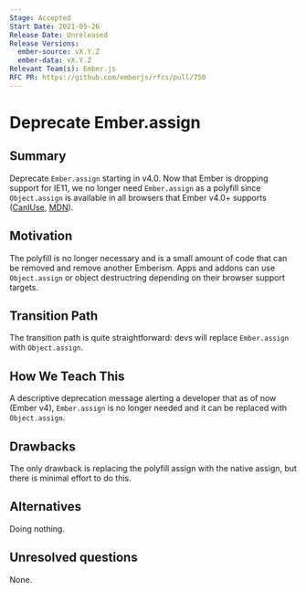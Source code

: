```yaml
---
Stage: Accepted
Start Date: 2021-05-26
Release Date: Unreleased
Release Versions:
  ember-source: vX.Y.Z
  ember-data: vX.Y.Z
Relevant Team(s): Ember.js
RFC PR: https://github.com/emberjs/rfcs/pull/750
---
```


<!---
Directions for above:

Stage: Leave as is
Start Date: Fill in with today's date, YYYY-MM-DD
Release Date: Leave as is
Release Versions: Leave as is
Relevant Team(s): Fill this in with the [team(s)](README.md#relevant-teams) to which this RFC applies
RFC PR: Fill this in with the URL for the Proposal RFC PR
-->

# Deprecate Ember.assign

## Summary

Deprecate `Ember.assign` starting in v4.0. Now that Ember is dropping support for IE11, we no longer need `Ember.assign` as a polyfill since `Object.assign`
is available in all browsers that Ember v4.0+ supports ([CanIUse](https://caniuse.com/mdn-javascript_builtins_object_assign), [MDN](https://developer.mozilla.org/en-US/docs/Web/JavaScript/Reference/Global_Objects/Object/assign#browser_compatibility)).

## Motivation

The polyfill is no longer necessary and is a small amount of code that can be removed and remove another Emberism. Apps and addons can use `Object.assign` or object destructring depending on their browser support targets.

## Transition Path

The transition path is quite straightforward: devs will replace `Ember.assign` with `Object.assign`.

## How We Teach This

A descriptive deprecation message alerting a developer that as of now (Ember v4), `Ember.assign` is no longer needed and it can be replaced with `Object.assign`.

## Drawbacks

The only drawback is replacing the polyfill assign with the native assign, but there is minimal effort to do this.

## Alternatives

Doing nothing.

## Unresolved questions

None.
